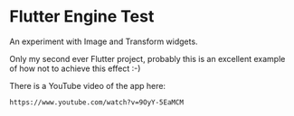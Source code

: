# Flutter Engine Test

An experiment with Image and Transform widgets.

Only my second ever Flutter project, probably this is an excellent example
of how not to achieve this effect :-)

There is a YouTube video of the app here:

    https://www.youtube.com/watch?v=9OyY-5EaMCM
